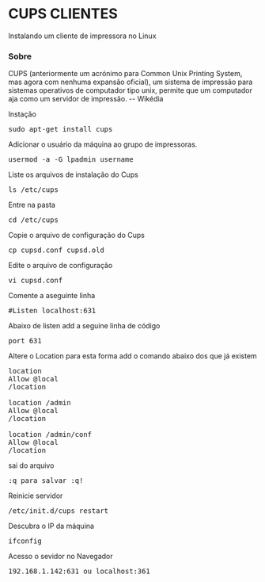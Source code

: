 # CUPS CLIENTES


Instalando um cliente de impressora no Linux

### Sobre 

CUPS (anteriormente um acrónimo para Common Unix Printing System, mas agora com nenhuma expansão oficial), um sistema de impressão para sistemas operativos de computador tipo unix, permite que um computador aja como um servidor de impressão.
-- Wikédia

Instação 
<pre>
sudo apt-get install cups
</pre>

Adicionar o usuário da máquina ao grupo de impressoras.
<pre>
usermod -a -G lpadmin username
</pre>

Liste os arquivos de instalação do Cups
<pre>
ls /etc/cups
</pre>

Entre na pasta
<pre>
cd /etc/cups
</pre>

Copie o arquivo de configuração do Cups
<pre>
cp cupsd.conf cupsd.old
</pre>

Edite o arquivo de configuração
<pre>
vi cupsd.conf
</pre>

Comente a aseguinte linha
<pre>
#Listen localhost:631
</pre>

Abaixo de listen add a seguine linha de código
<pre>
port 631
</pre>

Altere o Location para esta forma add o comando abaixo dos que já existem
<pre>
location
Allow @local
/location

location /admin
Allow @local
/location

location /admin/conf
Allow @local
/location
</pre>

sai do arquivo
<pre>
:q para salvar :q!
</pre>

Reinicie  servidor
<pre>
/etc/init.d/cups restart
</pre>

Descubra o IP da máquina
<pre>
ifconfig 
</pre>

Acesso o sevidor no Navegador
<pre>
192.168.1.142:631 ou localhost:361
</pre>





